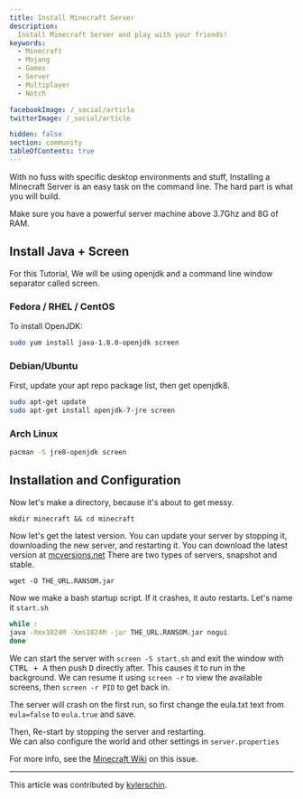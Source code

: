 ```yaml
---
title: Install Minecraft Server
description:
  Install Minecraft Server and play with your friends!
keywords:
  - Minecraft
  - Mojang
  - Games
  - Server
  - Multiplayer
  - Notch

facebookImage: /_social/article
twitterImage: /_social/article

hidden: false
section: community
tableOfContents: true
---
```


With no fuss with specific desktop environments and stuff, Installing a Minecraft Server is an easy task on the command line. The hard part is what you will build.

Make sure you have a powerful server machine above 3.7Ghz and 8G of RAM.

## Install Java + Screen

For this Tutorial, We will be using openjdk and a command line window separator called screen.

### Fedora / RHEL / CentOS

To install OpenJDK:  

```bash
sudo yum install java-1.8.0-openjdk screen
```

### Debian/Ubuntu

First, update your apt repo package list, then get openjdk8.

```bash
sudo apt-get update
sudo apt-get install openjdk-7-jre screen
```

### Arch Linux

```bash
pacman -S jre8-openjdk screen
```

## Installation and Configuration

Now let's make a directory, because it's about to get messy.

```
mkdir minecraft && cd minecraft
```

Now let's get the latest version. You can update your server by stopping it, downloading the new server, and restarting it. You can download the latest version at [mcversions.net](https://mcversions.net) There are two types of servers, snapshot and stable.

```
wget -O THE_URL.RANSOM.jar
```

Now we make a bash startup script. If it crashes, it auto restarts. Let's name it `start.sh`

```bash
while :
java -Xmx1024M -Xms1024M -jar THE_URL.RANSOM.jar nogui
done
```

We can start the server with `screen -S start.sh` and exit the window with <kbd>CTRL + A</kbd> then push <kbd>D</kbd> directly after. This causes it to run in the background. We can resume it using `screen -r` to view the available screens, then `screen -r PID` to get back in.  

The server will crash on the first run, so first change the eula.txt text from `eula=false` to `eula.true` and save.  

Then, Re-start by stopping the server and restarting.  
We can also configure the world and other settings in `server.properties`  

For more info, see the [Minecraft Wiki](https://minecraft.gamepedia.com/Tutorials/Setting_up_a_server) on this issue.

---

This article was contributed by [kylerschin](https://github.com/kylerschin).
